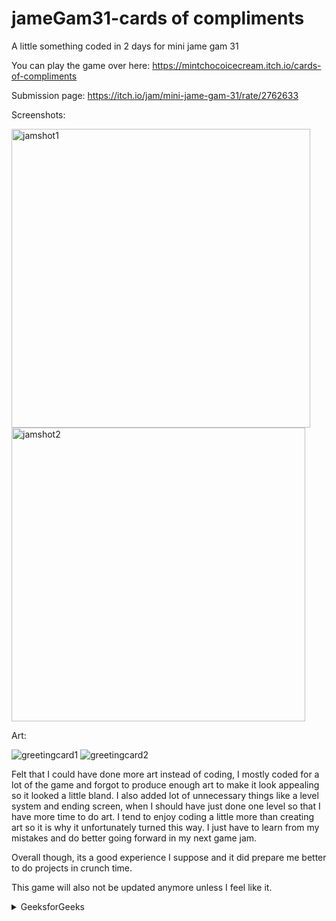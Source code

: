 # jameGam31-cards of compliments
 A little something coded in 2 days for mini jame gam 31

 You can play the game over here:
https://mintchocoicecream.itch.io/cards-of-compliments

Submission page:
https://itch.io/jam/mini-jame-gam-31/rate/2762633

Screenshots:

<img width="478" alt="jamshot1" src="https://github.com/Chocominticecream/Cards-of-compliments/assets/105193004/2018cb42-236b-4d39-9e91-625c0c8c0a2f">
<img width="470" alt="jamshot2" src="https://github.com/Chocominticecream/Cards-of-compliments/assets/105193004/357413c7-68f0-456a-8f90-c0fdd173ffc8">

Art:

![greetingcard1](https://github.com/Chocominticecream/Cards-of-compliments/assets/105193004/f54897e0-ff6b-4442-9384-5a1ae3eb0545)
![greetingcard2](https://github.com/Chocominticecream/Cards-of-compliments/assets/105193004/473dd5d2-7e31-41c6-9497-6839c3df6625)

Felt that I could have done more art instead of coding, I mostly coded for a lot of the game and forgot to produce enough art to make it look appealing so it looked a little bland. I also added lot of unnecessary things like a level system and ending screen, when I should have just done one level so that I have more time to do art. I tend to enjoy coding a little more than creating art so it is why it unfortunately turned this way. I just have to learn from my mistakes and do better going forward in my next game jam.

Overall though, its a good experience I suppose and it did prepare me better to do projects in crunch time.

This game will also not be updated anymore unless I feel like it.

<details> 
        <summary>GeeksforGeeks</summary> 
         A Computer Science Portal for Geeks 
</details> 
